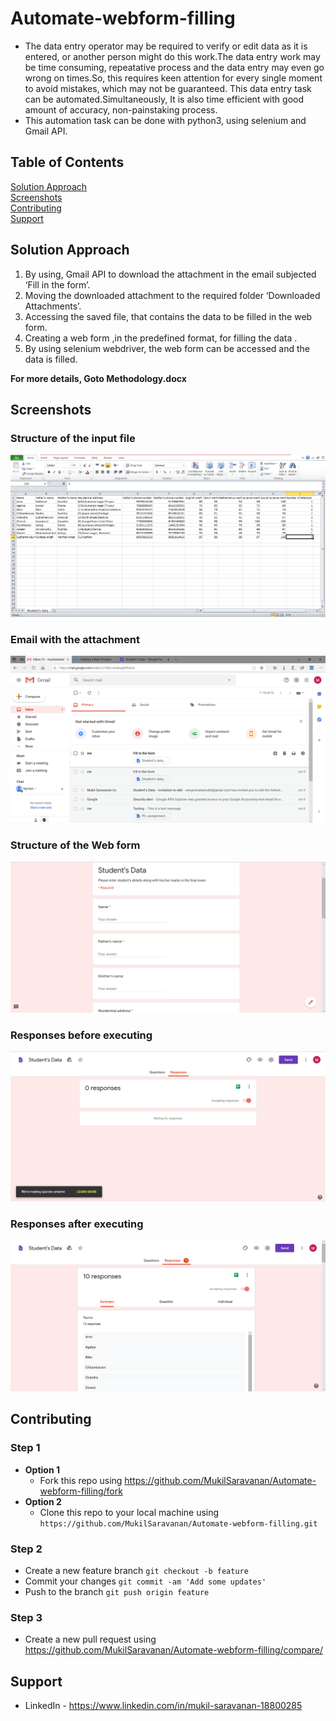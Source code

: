 # Automate-webform-filling

* The data entry operator may be required to verify or edit data as it is entered, or another person might do this work.The data entry work may be time consuming, repeatative process and the data entry may even go wrong on times.So, this requires keen attention for every single moment to avoid mistakes, which  may not be guaranteed.
This data entry task can be automated.Simultaneously, It is also time efficient with good amount of accuracy, non-painstaking process.</br>
* This automation task can be done with python3, using selenium and Gmail API.

## Table of Contents  
[Solution Approach](#solution_approach)<br />
[Screenshots](#screenshots)<br />
[Contributing](#contributing) <br />
[Support](#support)<br />

## Solution Approach

1.	By using, Gmail API to download the attachment in the email subjected  ‘Fill in the form’.
2.	Moving the downloaded attachment to the required folder  ‘Downloaded Attachments’.
3.	Accessing the saved file, that contains the data to be filled in the web form.
4.	Creating a web form ,in the predefined format, for filling the data .
5.	By using selenium webdriver, the web form can be accessed and the data is filled.<br />

  **For more details, Goto Methodology.docx**
<a name="solution_approach"/>

## Screenshots

### Structure of the input file
![Structure of the input file](https://github.com/MukilSaravanan/Automate-webform-filling/blob/master/Screenshots/Structure%20of%20the%20input%20file.png)

### Email with the attachment
![Email with the attachment](https://github.com/MukilSaravanan/Automate-webform-filling/blob/master/Screenshots/Email%20with%20the%20attachment.png)

### Structure of the Web form
![Structure of the Web form](https://github.com/MukilSaravanan/Automate-webform-filling/blob/master/Screenshots/Structure%20of%20the%20web%20form.png)

### Responses before executing
![Responses before executing](https://github.com/MukilSaravanan/Automate-webform-filling/blob/master/Screenshots/Responses%20before%20executing.png)

### Responses after executing
![Responses after executing](https://github.com/MukilSaravanan/Automate-webform-filling/blob/master/Screenshots/Responses%20after%20executing.png)


<a name="screenshots"/>

## Contributing
  ### Step 1
  * **Option 1**
    - Fork this repo using https://github.com/MukilSaravanan/Automate-webform-filling/fork
  * **Option 2**
     - Clone this repo to your local machine using `https://github.com/MukilSaravanan/Automate-webform-filling.git`
  ### Step 2
  * Create a new feature branch `git checkout -b feature`
  * Commit your changes `git commit -am 'Add some updates'`
  * Push to the branch `git push origin feature`
  ### Step 3
  - Create a new pull request using https://github.com/MukilSaravanan/Automate-webform-filling/compare/ <a name="contributing"/>
## Support
* LinkedIn - https://www.linkedin.com/in/mukil-saravanan-18800285
